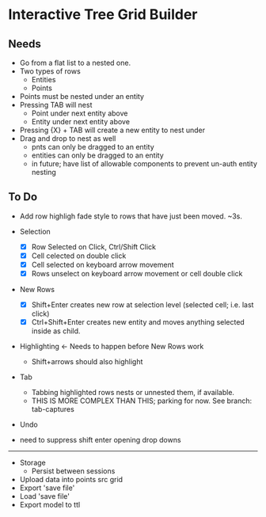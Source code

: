 # Interactive Tree Grid Builder

## Needs

* Go from a flat list to a nested one.
* Two types of rows
    * Entities
    * Points
* Points must be nested under an entity
* Pressing TAB will nest
    * Point under next entity above
    * Entity under next entity above
* Pressing {X} + TAB will create a new entity to nest under
* Drag and drop to nest as well
    * pnts can only be dragged to an entity
    * entities can only be dragged to an entity
    * in future; have list of allowable components to prevent un-auth entity nesting


## To Do

* Add row highligh fade style to rows that have just been moved. ~3s.
* Selection
  * [x] Row Selected on Click, Ctrl/Shift Click
  * [x] Cell celected on double click
  * [x] Cell selected on keyboard arrow movement
  * [x] Rows unselect on keyboard arrow movement or cell double click
* New Rows
  * [x] Shift+Enter creates new row at selection level (selected cell; i.e. last click)
  * [x] Ctrl+Shift+Enter creates new entity and moves anything selected inside as child.
* Highlighting <- Needs to happen before New Rows work
  * Shift+arrows should also highlight
* Tab
  * Tabbing highlighted rows nests or unnested them, if available.
  * THIS IS MORE COMPLEX THAN THIS; parking for now. See branch: tab-captures
* Undo

* need to suppress shift enter opening drop downs
---

* Storage
  * Persist between sessions
* Upload data into points src grid
* Export 'save file'
* Load 'save file'
* Export model to ttl